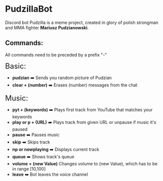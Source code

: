 # PudzillaBot
Discord bot Pudzilla is a meme project, created in glory of polish strongman and MMA fighter **Mariusz Pudzianowski**.

## Commands:

All commands need to be preceded by a prefix "-"

<font size="5">Basic:</font>
- **pudzian** :arrow_right: Sends you random picture of Pudzian
- **clear + (number)** :arrow_right: Erases (number) messages from the chat

<font size="5">Music:</font>
- **pyt + (keywords)** :arrow_right: Plays first track from YouTube that matches your keywords
- **play or p + (URL)** :arrow_right: Plays track from given URL or unpause if music it's paused
- **pause** :arrow_right: Pauses music
- **skip** :arrow_right: Skips track
- **np or nowplaying** :arrow_right: Displays current track
- **queue** :arrow_right: Shows track's queue
- **volume + (new Value)** Changes volume to (new Value), which has to be in range [10,100]
- **leave** :arrow_right: Bot leaves the voice channel
